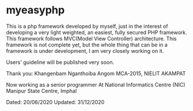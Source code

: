 # myeasyphp
This is a php framework developed by myself, just in the interest of developing a very light weighted, an easiest, fully secured PHP framework.
This framework follows MVC(Model View Controller) architecture. This framework is not complete yet, but the whole thing that can be in a framework is under development, I am very closely working on it.

Users' guideline will be published very soon.

Thank you:
Khangenbam Nganthoiba Angom
MCA-2015, NIELIT AKAMPAT

Now working as a senior programmer 
At National Informatics Centre (NIC)
Manipur State Centre, Imphal

Dated: 20/06/2020
Updated: 31/12/2020
